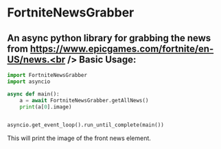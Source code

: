 # FortniteNewsGrabber

An async python library for grabbing the news from https://www.epicgames.com/fortnite/en-US/news.<br />
Basic Usage:<br />
-
```py
import FortniteNewsGrabber
import asyncio

async def main():
    a = await FortniteNewsGrabber.getAllNews()
    print(a[0].image)


asyncio.get_event_loop().run_until_complete(main())
```
This will print the image of the front news element.
